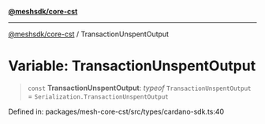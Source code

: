 [**@meshsdk/core-cst**](../README.md)

***

[@meshsdk/core-cst](../globals.md) / TransactionUnspentOutput

# Variable: TransactionUnspentOutput

> `const` **TransactionUnspentOutput**: *typeof* `TransactionUnspentOutput` = `Serialization.TransactionUnspentOutput`

Defined in: packages/mesh-core-cst/src/types/cardano-sdk.ts:40
